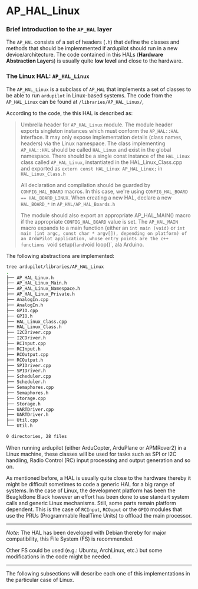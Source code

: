 # AP_HAL_Linux


### Brief introduction to the `AP_HAL` layer
The `AP_HAL` consists of a set of headers (`.h`) that define the classes and methods that should be implemmented if ardupilot should run in a new device/architecture. The code contained in this HALs (**Hardware Abstraction Layer**s) is usually quite **low level** and close to the hardware.


### The Linux HAL: `AP_HAL_Linux`
The `AP_HAL_Linux` is a subclass of `AP_HAL` that implements a set of classes to be able to run `ardupilot` in Linux-based systems. The code from the `AP_HAL_Linux` can be found at `/libraries/AP_HAL_Linux/`,

According to the code, the this HAL is described as:

> Umbrella header for `AP_HAL_Linux` module.
> The module header exports singleton instances which must conform the `AP_HAL::HAL` interface. It may only expose implementation details (class
> names, headers) via the Linux namespace.
> The class implementing `AP_HAL::HAL` should be called `HAL_Linux` and exist
> in the global namespace. There should be a single const instance of the
> `HAL_Linux` class called `AP_HAL_Linux`, instantiated in the HAL_Linux_Class.cpp
> and exported as `extern const HAL_Linux AP_HAL_Linux;` in `HAL_Linux_Class.h`
>
> All declaration and compilation should be guarded by `CONFIG_HAL_BOARD` macros.
> In this case, we're using `CONFIG_HAL_BOARD == HAL_BOARD_LINUX`.
 When creating a new HAL, declare a new `HAL_BOARD_*` in `AP_HAL/AP_HAL_Boards.h`
>
>  The module should also export an appropriate AP_HAL_MAIN() macro if the appropriate `CONFIG_HAL_BOARD` value is set.
  The `AP_HAL_MAIN` macro expands to a main function (either an `int main (void)`
  or `int main (int argc, const char * argv[]), depending on platform) of an
  ArduPilot application, whose entry points are the c++ functions
  `void setup()` and `void loop()`, ala Arduino.


The following abstractions are implemented:
```bash
tree ardupilot/libraries/AP_HAL_Linux
.
├── AP_HAL_Linux.h
├── AP_HAL_Linux_Main.h
├── AP_HAL_Linux_Namespace.h
├── AP_HAL_Linux_Private.h
├── AnalogIn.cpp
├── AnalogIn.h
├── GPIO.cpp
├── GPIO.h
├── HAL_Linux_Class.cpp
├── HAL_Linux_Class.h
├── I2CDriver.cpp
├── I2CDriver.h
├── RCInput.cpp
├── RCInput.h
├── RCOutput.cpp
├── RCOutput.h
├── SPIDriver.cpp
├── SPIDriver.h
├── Scheduler.cpp
├── Scheduler.h
├── Semaphores.cpp
├── Semaphores.h
├── Storage.cpp
├── Storage.h
├── UARTDriver.cpp
├── UARTDriver.h
├── Util.cpp
└── Util.h

0 directories, 28 files
```
When running ardupilot (either ArduCopter, ArduPlane or APMRover2) in a Linux machine, these classes will be used for tasks such as SPI or I2C handling, Radio Control (RC) input processing and output generation and so on.

As mentioned before, a HAL is usually quite close to the hardware thereby it might be difficult sometimes to code a generic HAL for a big range of systems. In the case of Linux, the development platform has been the BeagleBone Black however an effort has been done to use standart system calls and generic Linux mechanisms. Still, some parts remain platform dependent. This is the case of `RCInput`,  `RCOuput` or the `GPIO` modules that use the PRUs (Programmable RealTime Units) to offload the main processor.

----

*Note*: The HAL has been developed with Debian thereby for major compatibility, this File System (FS) is recommended.

Other FS could be used (e.g.: Ubuntu, ArchLinux, etc.) but some modifications in the code might be needed.

----

The following subsections will describe each one of this implementations in the particular case of Linux.
